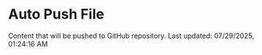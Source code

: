 # Auto Push File

Content that will be pushed to GitHub repository.
Last updated: 07/29/2025, 01:24:16 AM